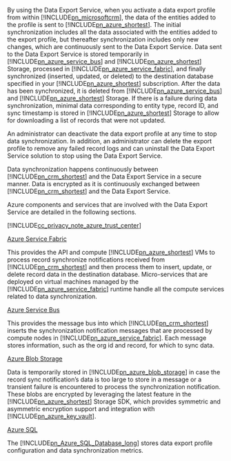 By using the Data Export Service, when you activate a data export profile from within [!INCLUDE[pn_microsoftcrm](pn-microsoftcrm.md)], the data of the entities added to the profile is sent to [!INCLUDE[pn_azure_shortest](pn-azure-shortest.md)]. The initial synchronization includes all the data associated with the entities added to the export profile, but thereafter synchronization includes only new changes, which are continuously sent to the Data Export Service. Data sent to the Data Export Service is stored temporarily in [!INCLUDE[pn_azure_service_bus](pn_azure_service_bus.md)] and [!INCLUDE[pn_azure_shortest](pn-azure-shortest.md)] Storage, processed in [!INCLUDE[pn_azure_service_fabric](pn_azure_service_fabric.md)], and finally synchronized (inserted, updated, or deleted) to the destination database specified in your [!INCLUDE[pn_azure_shortest](pn-azure-shortest.md)] subscription. After the data has been synchronized, it is deleted from [!INCLUDE[pn_azure_service_bus](pn_azure_service_bus.md)] and [!INCLUDE[pn_azure_shortest](pn-azure-shortest.md)] Storage. If there is a failure during data synchronization, minimal data corresponding to entity type, record ID, and sync timestamp is stored in [!INCLUDE[pn_azure_shortest](pn-azure-shortest.md)] Storage to allow for downloading a list of records that were not updated.  
  
 An administrator can deactivate the data export profile at any time to stop data synchronization. In addition, an administrator can delete the export profile to remove any failed record logs and can uninstall the Data Export Service solution to stop using the Data Export Service.  
  
 Data synchronization happens continuously between [!INCLUDE[pn_crm_shortest](pn-crm-shortest.md)] and the Data Export Service in a secure manner. Data is encrypted as it is continuously exchanged between [!INCLUDE[pn_crm_shortest](pn-crm-shortest.md)] and the Data Export Service.  
  
 Azure components and services that are involved with the Data Export Service are detailed in the following sections.  
  
 [!INCLUDE[cc_privacy_note_azure_trust_center](cc_privacy_note_azure_trust_center.md)]  
  
 [Azure Service Fabric](https://azure.microsoft.com/services/service-fabric/)  
  
 This provides the API and compute [!INCLUDE[pn_azure_shortest](pn-azure-shortest.md)] VMs to process record synchronize notifications received from [!INCLUDE[pn_crm_shortest](pn-crm-shortest.md)] and then process them to insert, update, or delete record data in the destination database. Micro-services that are deployed on virtual machines managed by the [!INCLUDE[pn_azure_service_fabric](pn_azure_service_fabric.md)] runtime handle all the compute services related to data synchronization.  
  
 [Azure Service Bus](https://azure.microsoft.com/services/service-bus/)  
  
 This provides the message bus into which [!INCLUDE[pn_crm_shortest](pn-crm-shortest.md)] inserts the synchronization notification messages that are processed by compute nodes in [!INCLUDE[pn_azure_service_fabric](pn_azure_service_fabric.md)]. Each message stores information, such as the org id and record, for which to sync data.  
  
 [Azure Blob Storage](https://azure.microsoft.com/services/storage/)  
  
 Data is temporarily stored in [!INCLUDE[pn_azure_blob_storage](pn_azure_blob_storage.md)] in case the record sync notification’s data is too large to store in a message or a transient failure is encountered to process the synchronization notification. These blobs are encrypted by leveraging the latest feature in the [!INCLUDE[pn_azure_shortest](pn-azure-shortest.md)] Storage SDK, which provides symmetric and asymmetric encryption support and integration with [!INCLUDE[pn_azure_key_vault](pn-azure-key-vault.md)].  
  
 [Azure SQL](https://azure.microsoft.com/services/sql-database/)  
  
 The [!INCLUDE[pn_Azure_SQL_Database_long](pn-azure-sql-database-long.md)] stores data export profile configuration and data synchronization metrics.
